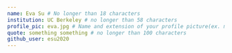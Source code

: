 ```yaml
---
name: Eva Su # No longer than 18 characters
institution: UC Berkeley # no longer than 58 characters
profile_pic: eva.jpg # Name and extension of your profile picture(ex. mona.png)
quote: something something # no longer than 100 characters
github_user: esu2020
---
```

